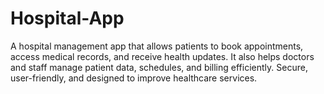 # Hospital-App
A hospital management app that allows patients to book appointments, access medical records, and receive health updates. It also helps doctors and staff manage patient data, schedules, and billing efficiently. Secure, user-friendly, and designed to improve healthcare services.
